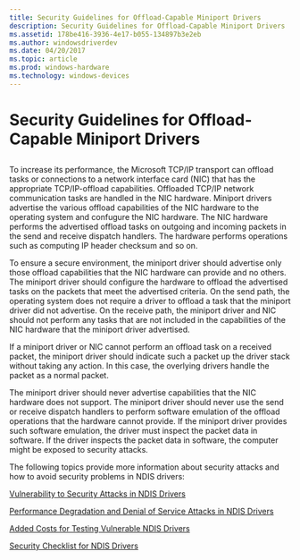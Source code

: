 ```yaml
---
title: Security Guidelines for Offload-Capable Miniport Drivers
description: Security Guidelines for Offload-Capable Miniport Drivers
ms.assetid: 178be416-3936-4e17-b055-134897b3e2eb
ms.author: windowsdriverdev
ms.date: 04/20/2017
ms.topic: article
ms.prod: windows-hardware
ms.technology: windows-devices
---
```


# Security Guidelines for Offload-Capable Miniport Drivers


## <a href="" id="ddk-security-guidelines-for-offload-capable-miniport-drivers-ng"></a>


To increase its performance, the Microsoft TCP/IP transport can offload tasks or connections to a network interface card (NIC) that has the appropriate TCP/IP-offload capabilities. Offloaded TCP/IP network communication tasks are handled in the NIC hardware. Miniport drivers advertise the various offload capabilities of the NIC hardware to the operating system and confugure the NIC hardware. The NIC hardware performs the advertised offload tasks on outgoing and incoming packets in the send and receive dispatch handlers. The hardware performs operations such as computing IP header checksum and so on.

To ensure a secure environment, the miniport driver should advertise only those offload capabilities that the NIC hardware can provide and no others. The miniport driver should configure the hardware to offload the advertised tasks on the packets that meet the advertised criteria. On the send path, the operating system does not require a driver to offload a task that the miniport driver did not advertise. On the receive path, the miniport driver and NIC should not perform any tasks that are not included in the capabilities of the NIC hardware that the miniport driver advertised.

If a miniport driver or NIC cannot perform an offload task on a received packet, the miniport driver should indicate such a packet up the driver stack without taking any action. In this case, the overlying drivers handle the packet as a normal packet.

The miniport driver should never advertise capabilities that the NIC hardware does not support. The miniport driver should never use the send or receive dispatch handlers to perform software emulation of the offload operations that the hardware cannot provide. If the miniport driver provides such software emulation, the driver must inspect the packet data in software. If the driver inspects the packet data in software, the computer might be exposed to security attacks.

The following topics provide more information about security attacks and how to avoid security problems in NDIS drivers:

[Vulnerability to Security Attacks in NDIS Drivers](vulnerability-to-security-attacks-in-ndis-drivers.md)

[Performance Degradation and Denial of Service Attacks in NDIS Drivers](performance-degradation-and-denial-of-service-attacks-in-ndis-drivers.md)

[Added Costs for Testing Vulnerable NDIS Drivers](added-costs-for-testing-vulnerable-ndis-drivers.md)

[Security Checklist for NDIS Drivers](security-checklist-for-ndis-drivers.md)

 

 





